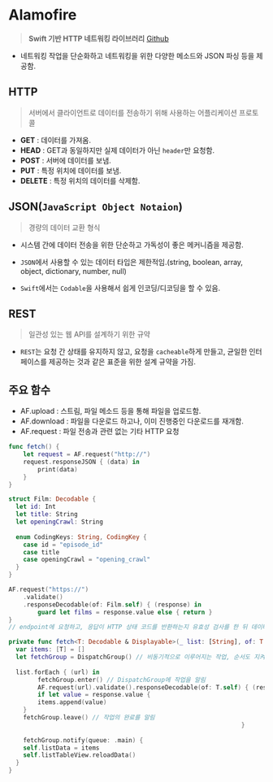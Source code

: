 # Alamofire

> **Swift 기반 HTTP 네트워킹 라이브러리** [Github](https://github.com/Alamofire/Alamofire)

* 네트워킹 작업을 단순화하고 네트워킹을 위한 다양한 메소드와 JSON 파싱 등을 제공함.



## HTTP

> 서버에서 클라이언트로 데이터를 전송하기 위해 사용하는 어플리케이션 프로토콜

* **GET** : 데이터를 가져옴.
* **HEAD** : GET과 동일하지만 실제 데이터가 아닌 `header`만 요청함.
* **POST** : 서버에 데이터를 보냄. 
* **PUT** : 특정 위치에 데이터를 보냄.
* **DELETE** : 특정 위치의 데이터를 삭제함.



## JSON(`JavaScript Object Notaion`)

> 경량의 데이터 교환 형식

* 시스템 간에 데이터 전송을 위한 단순하고 가독성이 좋은 메커니즘을 제공함. 
* `JSON`에서 사용할 수 있는 데이터 타입은 제한적임.(string, boolean, array, object, dictionary, number, null)

* `Swift`에서는 `Codable`을 사용해서 쉽게 인코딩/디코딩을 할 수 있음.



## REST

> 일관성 있는 웹 API를 설계하기 위한 규약

* `REST`는 요청 간 상태를 유지하지 않고, 요청을 `cacheable`하게 만들고, 균일한 인터페이스를 제공하는 것과 같은 표준을 위한 설계 규약을 가짐. 



## 주요 함수

* AF.upload : 스트림, 파일 메소드 등을 통해 파일을 업로드함.
* AF.download : 파일을 다운로드 하고나, 이미 진행중인 다운로드를 재개함.
* AF.request : 파일 전송과 관련 없는 기타 HTTP 요청



```swift
func fetch() {
	let request = AF.request("http://")
	request.responseJSON { (data) in 
		print(data) 
	}
}

struct Film: Decodable {
  let id: Int 
  let title: String
  let openingCrawl: String 
  
  enum CodingKeys: String, CodingKey {
    case id = "episode_id"
    case title
    case openingCrawl = "opening_crawl"
  }
}

AF.request("https://")
	.validate()
	.responseDecodable(of: Film.self) { (response) in 
		guard let films = response.value else { return } 
}
// endpoint에 요청하고, 응답이 HTTP 상태 코드를 반환하는지 유효성 검사를 한 뒤 데이터 모델로 decode 하는 과정

private func fetch<T: Decodable & Displayable>(_ list: [String], of: T.Type) {
  var items: [T] = []
  let fetchGroup = DispatchGroup() // 비동기적으로 이루어지는 작업, 순서도 지켜지지 않음. 모든 작업들이 끝나면 알 수 있음.
  
  list.forEach { (url) in 
		fetchGroup.enter() // DispatchGroup에 작업을 알림
		AF.request(url).validate().responseDecodable(of: T.self) { (response) in 
		if let value = response.value {
    	items.append(value)
  	} 
    fetchGroup.leave() // 작업의 완료를 알림                                                        	
                                                             	}                                                             }
                
	fetchGroup.notify(queue: .main) {
    self.listData = items 
    self.listTableView.reloadData() 
  }
}
```
















































